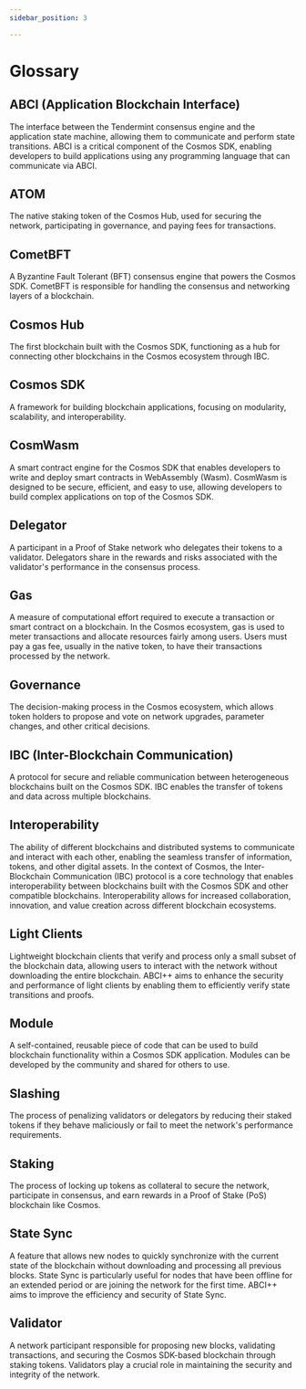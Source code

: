 ```yaml
---
sidebar_position: 3

---
```


# Glossary

## ABCI (Application Blockchain Interface)
The interface between the Tendermint consensus engine and the application state machine, allowing them to communicate and perform state transitions. ABCI is a critical component of the Cosmos SDK, enabling developers to build applications using any programming language that can communicate via ABCI.

## ATOM
The native staking token of the Cosmos Hub, used for securing the network, participating in governance, and paying fees for transactions.

## CometBFT
A Byzantine Fault Tolerant (BFT) consensus engine that powers the Cosmos SDK. CometBFT is responsible for handling the consensus and networking layers of a blockchain.

## Cosmos Hub
The first blockchain built with the Cosmos SDK, functioning as a hub for connecting other blockchains in the Cosmos ecosystem through IBC.

## Cosmos SDK
A framework for building blockchain applications, focusing on modularity, scalability, and interoperability.

## CosmWasm
A smart contract engine for the Cosmos SDK that enables developers to write and deploy smart contracts in WebAssembly (Wasm). CosmWasm is designed to be secure, efficient, and easy to use, allowing developers to build complex applications on top of the Cosmos SDK.

## Delegator
A participant in a Proof of Stake network who delegates their tokens to a validator. Delegators share in the rewards and risks associated with the validator's performance in the consensus process.

## Gas
A measure of computational effort required to execute a transaction or smart contract on a blockchain. In the Cosmos ecosystem, gas is used to meter transactions and allocate resources fairly among users. Users must pay a gas fee, usually in the native token, to have their transactions processed by the network.

## Governance
The decision-making process in the Cosmos ecosystem, which allows token holders to propose and vote on network upgrades, parameter changes, and other critical decisions.

## IBC (Inter-Blockchain Communication)
A protocol for secure and reliable communication between heterogeneous blockchains built on the Cosmos SDK. IBC enables the transfer of tokens and data across multiple blockchains.

## Interoperability
The ability of different blockchains and distributed systems to communicate and interact with each other, enabling the seamless transfer of information, tokens, and other digital assets. In the context of Cosmos, the Inter-Blockchain Communication (IBC) protocol is a core technology that enables interoperability between blockchains built with the Cosmos SDK and other compatible blockchains. Interoperability allows for increased collaboration, innovation, and value creation across different blockchain ecosystems.

## Light Clients
Lightweight blockchain clients that verify and process only a small subset of the blockchain data, allowing users to interact with the network without downloading the entire blockchain. ABCI++ aims to enhance the security and performance of light clients by enabling them to efficiently verify state transitions and proofs.

## Module
A self-contained, reusable piece of code that can be used to build blockchain functionality within a Cosmos SDK application. Modules can be developed by the community and shared for others to use.

## Slashing
The process of penalizing validators or delegators by reducing their staked tokens if they behave maliciously or fail to meet the network's performance requirements.

## Staking
The process of locking up tokens as collateral to secure the network, participate in consensus, and earn rewards in a Proof of Stake (PoS) blockchain like Cosmos.

## State Sync
A feature that allows new nodes to quickly synchronize with the current state of the blockchain without downloading and processing all previous blocks. State Sync is particularly useful for nodes that have been offline for an extended period or are joining the network for the first time. ABCI++ aims to improve the efficiency and security of State Sync.

## Validator
A network participant responsible for proposing new blocks, validating transactions, and securing the Cosmos SDK-based blockchain through staking tokens. Validators play a crucial role in maintaining the security and integrity of the network.